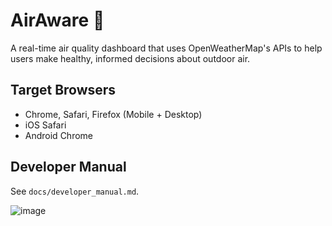# AirAware 🌿

A real-time air quality dashboard that uses OpenWeatherMap's APIs to help users make healthy, informed decisions about outdoor air.

## Target Browsers
- Chrome, Safari, Firefox (Mobile + Desktop)
- iOS Safari
- Android Chrome

## Developer Manual
See `docs/developer_manual.md`.

![image](https://github.com/user-attachments/assets/f843871b-99cd-4ef0-bb50-710fd948d28d)

